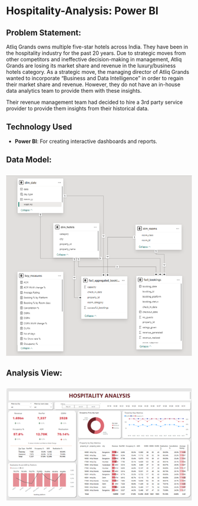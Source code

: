 # Hospitality-Analysis: Power BI

## Problem Statement:

<p> Atliq Grands owns multiple five-star hotels across India. They have been in the hospitality industry for the past 20 years. Due to strategic moves from other competitors and ineffective decision-making in management, Atliq Grands are losing its market share and revenue in the luxury/business hotels category. As a strategic move, the managing director of Atliq Grands wanted to incorporate “Business and Data Intelligence” in order to regain their market share and revenue. However, they do not have an in-house data analytics team to provide them with these insights.</p>

<p> Their revenue management team had decided to hire a 3rd party service provider to provide them insights from their historical data.</p>

## Technology Used
- **Power BI**: For creating interactive dashboards and reports.

## Data Model:

![Data model](https://github.com/Annulijo/Hospitality-Analysis/blob/main/Data_model.png)
---

## Analysis View:

![Analysis](https://github.com/Annulijo/Hospitality-Analysis/blob/main/Dashboard.png)
---
